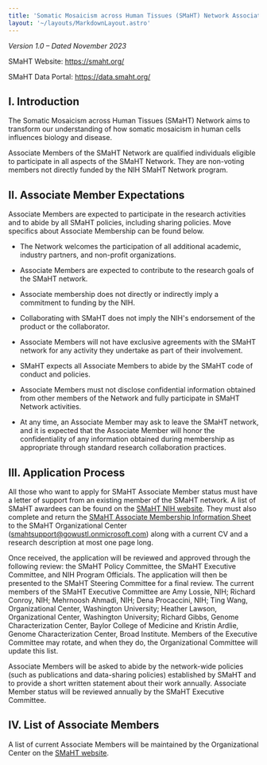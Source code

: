 ```yaml
---
title: 'Somatic Mosaicism across Human Tissues (SMaHT) Network Associate Membership Policy '
layout: '~/layouts/MarkdownLayout.astro'
---
```


*Version 1.0 – Dated November 2023*

SMaHT Website: [<u>https://smaht.org/</u>](https://smaht.org/)

SMaHT Data Portal: [<u>https://data.smaht.org/</u>](https://data.smaht.org/)


## I. Introduction

The Somatic Mosaicism across Human Tissues (SMaHT) Network aims to transform our understanding of how somatic mosaicism in human cells influences biology and disease.

Associate Members of the SMaHT Network are qualified individuals eligible to participate in all aspects of the SMaHT Network. They are non-voting members not directly funded by the NIH SMaHT Network program.

## II. Associate Member Expectations

Associate Members are expected to participate in the research activities and to abide by all SMaHT policies, including sharing policies. Move specifics about Associate Membership can be found below.

- The Network welcomes the participation of all additional academic, industry partners, and non-profit organizations.

- Associate Members are expected to contribute to the research goals of the SMaHT network.

- Associate membership does not directly or indirectly imply a commitment to funding by the NIH.

- Collaborating with SMaHT does not imply the NIH's endorsement of the product or the collaborator.

- Associate Members will not have exclusive agreements with the SMaHT network for any activity they undertake as part of their involvement.

- SMaHT expects all Associate Members to abide by the SMaHT code of conduct and policies.

- Associate Members must not disclose confidential information obtained from other members of the Network and fully participate in SMaHT Network activities.

- At any time, an Associate Member may ask to leave the SMaHT network, and it is expected that the Associate Member will honor the confidentiality of any information obtained during membership as appropriate through standard research collaboration practices.

## III. Application Process

All those who want to apply for SMaHT Associate Member status must have a letter of support from an existing member of the SMaHT network. A list of SMaHT awardees can be found on the [<u>SMaHT NIH website</u>](https://commonfund.nih.gov/smaht/fundedresearch). They must also complete and return the [<u>SMaHT Associate Membership Information Sheet</u>](/download/SMaHT_Associate_Membership_Application_Form.docx) to the SMaHT Organizational Center ([<u>smahts<span class="mark">upport@gowustl.onmicrosoft.com</span></u>](mailto:smahtsupport@gowustl.onmicrosoft.com)<span class="mark">)</span> along with a current CV and a research description at most one page long.

Once received, the application will be reviewed and approved through the following review: the SMaHT Policy Committee, the SMaHT Executive Committee, and NIH Program Officials. The application will then be presented to the SMaHT Steering Committee for a final review. The current members of the SMaHT Executive Committee are Amy Lossie, NIH; Richard Conroy, NIH; Mehrnoosh Ahmadi, NIH; Dena Procaccini, NIH; Ting Wang, Organizational Center, Washington University; Heather Lawson, Organizational Center, Washington University; Richard Gibbs, Genome Characterization Center, Baylor College of Medicine and Kristin Ardlie, Genome Characterization Center, Broad Institute. Members of the Executive Committee may rotate, and when they do, the Organizational Committee will update this list.

Associate Members will be asked to abide by the network-wide policies (such as publications and data-sharing policies) established by SMaHT and to provide a short written statement about their work annually. Associate Member status will be reviewed annually by the SMaHT Executive Committee.

## IV. List of Associate Members

A list of current Associate Members will be maintained by the Organizational Center on the [<u>SMaHT website</u>](https://smaht.org/).
